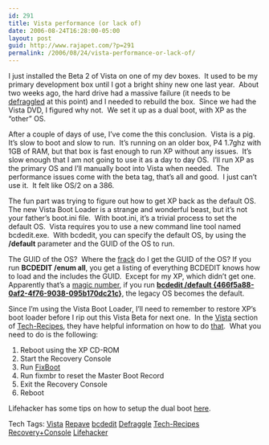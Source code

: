 ```yaml
---
id: 291
title: Vista performance (or lack of)
date: 2006-08-24T16:28:00-05:00
layout: post
guid: http://www.rajapet.com/?p=291
permalink: /2006/08/24/vista-performance-or-lack-of/
---
```

I just installed the Beta 2 of Vista on one of my dev boxes.  It used to be my primary development box until I got a bright shiny new one last year.  About two weeks ago, the hard drive had a massive failure (it needs to be [defraggled](http://www.datadocktorn.nu/us_frag1.php) at this point) and I needed to rebuild the box.  Since we had the Vista DVD, I figured why not.  We set it up as a dual boot, with XP as the &#8220;other&#8221; OS.

After a couple of days of use, I&#8217;ve come the this conclusion.  Vista is a pig.  It&#8217;s slow to boot and slow to run.  It&#8217;s running on an older box, P4 1.7ghz with 1GB of RAM, but that box is fast enough to run XP without any issues.  It&#8217;s slow enough that I am not going to use it as a day to day OS.  I&#8217;ll run XP as the primary OS and I&#8217;ll manually boot into Vista when needed.  The performance issues come with the beta tag, that&#8217;s all and good.  I just can&#8217;t use it.  It felt like OS/2 on a 386.

The fun part was trying to figure out how to get XP back as the default OS.  The new Vista Boot Loader is a strange and wonderful beast, but it&#8217;s not your father&#8217;s boot.ini file.  With boot.ini, it&#8217;s a trivial process to set the default OS.  Vista requires you to use a new command line tool named bcdedit.exe.  With bcdedit, you can specify the default OS, by using the **/default** parameter and the GUID of the OS to run.

The GUID of the OS?  Where the [frack](http://www.andrewraff.com/weblog/2006/01/09_frack.php) do I get the GUID of the OS? If you run **BCDEDIT /enum all**, you get a listing of everything BCDEDIT knows how to load and the includes the GUID.  Except for my XP, which didn&#8217;t get one.  Apparently that&#8217;s a [magic number](http://en.wikipedia.org/wiki/Magic_number_%28programming%29), if you run [**bcdedit /default {466f5a88-0af2-4f76-9038-095b170dc21c}**](http://www.microsoft.com/technet/windowsvista/library/85cd5efe-c349-427c-b035-c2719d4af778.mspx#BKMK_default), the legacy OS becomes the default.

Since I&#8217;m using the Vista Boot Loader, I&#8217;ll need to remember to restore XP&#8217;s boot loader before I rip out this Vista Beta for next one.  In the [Vista](http://www.tech-recipes.com/microsoft_vista.html) section of [Tech-Recipes](http://www.tech-recipes.com/), they have helpful information on how to do [that](http://www.tech-recipes.com/microsoft_vista_tips1040.html).  What you need to do is the following:

  1. Reboot using the XP CD-ROM 
  2. Start the Recovery Console 
  3. Run [FixBoot](http://www.microsoft.com/resources/documentation/windows/xp/all/proddocs/en-us/bootcons_fixboot.mspx?mfr=true) 
  4. Run fixmbr to reset the Master Boot Record 
  5. Exit the Recovery Console 
  6. Reboot

Lifehacker has some tips on how to setup the dual boot [here](http://www.lifehacker.com/software/top/windows-vista-beta-how-to-dual-boot-windows-xp-and-windows-vista-179906.php).</p> 

<div>
  Tech Tags: <a href="http://technorati.com/tag/Vista" rel="tag">Vista</a> <a href="http://technorati.com/tag/Repave" rel="tag">Repave</a> <a href="http://technorati.com/tag/bcdedit" rel="tag">bcdedit</a> <a href="http://technorati.com/tag/Defraggle" rel="tag">Defraggle</a> <a href="http://technorati.com/tag/Tech-Recipes" rel="tag">Tech-Recipes</a> <a href="http://technorati.com/tag/Recovery+Console" rel="tag">Recovery+Console</a> <a href="http://technorati.com/tag/Lifehacker" rel="tag">Lifehacker</a>
</div>